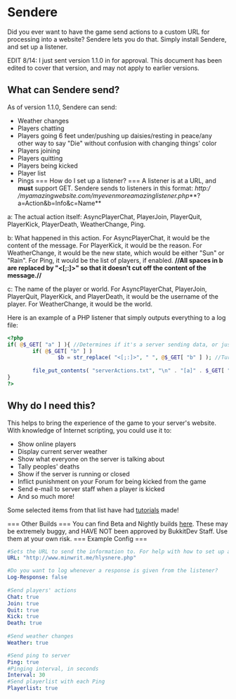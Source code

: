 Sendere
=======

Did you ever want to have the game send actions to a custom URL for processing into a website? Sendere lets you do that. Simply install Sendere, and set up a listener. 

EDIT 8/14: I just sent version 1.1.0 in for approval. This document has been edited to cover that version, and may not apply to earlier versions.
## What can Sendere send?
As of version 1.1.0, Sendere can send:
* Weather changes
* Players chatting
* Players going 6 feet under/pushing up daisies/resting in peace/any other way to say "Die" without confusion with changing things' color
* Players joining
* Players quitting
* Players being kicked
* Player list
* Pings
=== How do I set up a listener? ===
A listener is at a URL, and **must** support GET.
Sendere sends to listeners in this format: *http:/ /myamazingwebsite.com/myevenmoreamazinglistener.php***?a=Action&b=Info&c=Name**

a: The actual action itself: AsyncPlayerChat, PlayerJoin, PlayerQuit, PlayerKick, PlayerDeath, WeatherChange, Ping.

b: What happened in this action. For AsyncPlayerChat, it would be the content of the message. For PlayerKick, it would be the reason. For WeatherChange, it would be the new state, which would be either "Sun" or "Rain". For Ping, it would be the list of players, if enabled.
**//All spaces in b are replaced by "<[;:]>" so that it doesn't cut off the content of the message.//**

c: The name of the player or world. For AsyncPlayerChat, PlayerJoin, PlayerQuit, PlayerKick, and PlayerDeath, it would be the username of the player. For WeatherChange, it would be the world.

Here is an example of a PHP listener that simply outputs everything to a log file:
```php
<?php
if( @$_GET[ "a" ] ){ //Determines if it's a server sending data, or just a web crawler.
        if( @$_GET[ "b" ] )
                $b = str_replace( "<[;:]>", " ", @$_GET[ "b" ] ); //Turns "<[;:]>" back into spaces.
        
        file_put_contents( "serverActions.txt", "\n" . "[a]" . $_GET[ "a" ] . ":::[b]" . @$b . ":::[c]" . @$_GET[ "c" ], FILE_APPEND ); //Outputs everything to a log file.
}
?>
```

## Why do I need this?
This helps to bring the experience of the game to your server's website.
With knowledge of Internet scripting, you could use it to:
* Show online players
* Display current server weather
* Show what everyone on the server is talking about
* Tally peoples' deaths
* Show if the server is running or closed
* Inflict punishment on your Forum for being kicked from the game
* Send e-mail to server staff when a player is kicked
* And so much more!

Some selected items from that list have had [tutorials](http://dev.bukkit.org/bukkit-plugins/sendere/pages/tutorials/) made!

=== Other Builds ===
You can find Beta and Nightly builds [here](http://www.jamescl.com/Sendere/). These may be extremely buggy, and HAVE NOT been approved by BukkitDev Staff. Use them at your own risk.
=== Example Config ===
```yaml
#Sets the URL to send the information to. For help with how to set up a listener, and an example one, go to http://dev.bukkit.org/bukkit-plugins/sendere/.
URL: "http://www.minwrit.me/hlysnere.php"

#Do you want to log whenever a response is given from the listener?
Log-Response: false
    
#Send players' actions
Chat: true
Join: true
Quit: true
Kick: true
Death: true
    
#Send weather changes
Weather: true

#Send ping to server
Ping: true
#Pinging interval, in seconds
Interval: 30
#Send playerlist with each Ping
Playerlist: true
```
